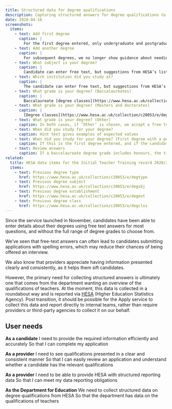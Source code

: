 ```yaml
---
title: Structured data for degree qualifications
description: Capturing structured answers for degree qualifications to facilitate reporting to HESA.
date: 2020-04-16
screenshots:
  items:
    - text: Add first degree
      caption: |
        For the first degree entered, only undergraduate and postgraduate [degree types](https://www.hesa.ac.uk/collection/c20053/e/degtype) are suggested (postgraduate degree types are included because a first degree can be an integrated masters)
    - text: Add another degree
      caption: |
        For subsequent degrees, we no longer show guidance about needing an undergraduate degree. All [degree types](https://www.hesa.ac.uk/collection/c20053/e/degtype) – including doctorates – are suggested.
    - text: What subject is your degree?
      caption: |
        Candidate can enter free text, but suggestions from HESA’s list of [degree subjects](https://www.hesa.ac.uk/collection/c20053/e/degsbj) are provided
    - text: Which institution did you study at?
      caption: |
        The candidate can enter free text, but suggestions from HESA’s list of [degree establishments](https://www.hesa.ac.uk/collection/c20053/e/degest) are provided
    - text: What grade is your degree? (Baccalaureates)
      caption: |
        Baccalaureate [degree classes](https://www.hesa.ac.uk/collection/c20053/e/degclss) are shown, but candidates can choose and specify ‘Other’
    - text: What grade is your degree? (Masters and doctorates)
      caption: |
        [Degree classes](https://www.hesa.ac.uk/collection/c20053/e/degclss) for all degree types are shown (to account for integrated masters degrees). Candidates can also choose ‘Not applicable’, ‘Unknown’ or specify ‘Other’
    - text: What grade is your degree? (Other)
      caption: In both cases, if ‘Other’ is chosen, we accept a free text answer, but suggest other known degree grades
    - text: When did you study for your degree?
      caption: Hint text gives examples of expected values
    - text: When did you study for your degree? (First degree with a pending grade)
      caption: If this is the first degree entered, and if the candidate hasn’t completed their degree yet, the hint text reinforces the degree requirement. Example values are also updated, with dates based on graduating in the current year.
    - text: Review answers
      caption: If a baccalaureate degree grade includes honours, the title for the summary card shows ‘(Hons)’ between degree type and subject
related:
  title: HESA data items for the Initial Teacher Training record 2020/21
  items:
    - text: Previous degree type
      href: https://www.hesa.ac.uk/collection/c20053/e/degtype
    - text: Previous degree subject
      href: https://www.hesa.ac.uk/collection/c20053/e/degsbj
    - text: Previous degree establishment
      href: https://www.hesa.ac.uk/collection/c20053/e/degest
    - text: Previous degree class
      href: https://www.hesa.ac.uk/collection/c20053/e/degclss
---
```


Since the service launched in November, candidates have been able to enter details about their degrees using free text answers for most questions, and without the full range of degree grades to choose from.

We’ve seen that free-text answers can often lead to candidates submitting applications with spelling errors, which may reduce their chances of being offered an interview.

We also know that providers appreciate having information presented clearly and consistently, as it helps them sift candidates.

However, the primary need for collecting structured answers is ultimately one that comes from the department wanting an overview of the qualifications of teachers. At the moment, this data is collected in a roundabout way and is reported via [HESA](https://www.hesa.ac.uk) (Higher Education Statistics Agency). Post transition, it should be possible for the Apply service to collect this data and report directly to internal teams, rather than require providers or third-party agencies to collect it on our behalf.

## User needs

**As a candidate**
I need to provide the required information efficiently and accurately
So that I can complete my application

**As a provider**
I need to see qualifications presented in a clear and consistent manner
So that I can easily review an application and understand whether a candidate has the relevant qualifications

**As a provider**
I need to be able to provide HESA with structured reporting data
So that I can meet my data reporting obligations

**As the Department for Education**
We need to collect structured data on degree qualifications from HESA
So that the department has data on the qualifications of teachers
